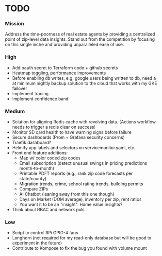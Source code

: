 # TODO

### Mission
Address the time-poorness of real estate agents by providing a centralized point of zip-level data insights. Stand out from the competition by focusing on this single niche and providing unparalleled ease of use. 

### High 
- Add oauth secret to Terraform code + github secrets
- Heatmap toggling, performance improvements
- Before enabling db writes, e.g. google users being written to db, need a at minimum nightly backup solution to the cloud that works with my GKE failover
- Implement tracing
- Implement confidence band

### Medium
- Solution for aligning Redis cache with revolving data. (Actions workflow needs to trigger a redis clear on success)
- Monitor SD card health to have warning signs before failure
- Secure dashboards (Prom + Grafana security concerns)
- Traefik dashboard?
- Helmify app labels and selectors on servicemonitor.yaml, etc. 
- Front end feature additions:
	- Map w/ color coded zip codes
	- Email subscription (detect unusual swings in pricing predictions month-to-month)
	- Printable PDFT reports (e.g., rank zip code forecasts per state/county)
	- Migration trends, crime, school rating trends, building permits
	- Compare ZIPs 
	- AI Chatbot (leaning away from this one though)
	- Days on Market (DOM average), inventory per zip, rent ratios
	- You want it to be an "insight". Home value insights? 
- Think about RBAC and network pols

### Low
- Script to control RPi GPIO-4 fans
- Longhorn (not required for my read-only database but will be good to experiment in the future)
- Contribute to Kompose to fix the bug you found with volume mount

